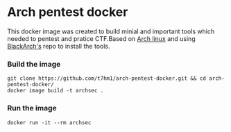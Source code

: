 # Arch pentest docker
This docker image was created to build minial and important tools which needed to pentest and pratice CTF.Based on [Arch linux](https://www.archlinux.org/) and using [BlackArch's](https://blackarch.org/) repo to install the tools.

### Build the image
    git clone https://github.com/t7hm1/arch-pentest-docker.git && cd arch-pentest-docker/
    docker image build -t archsec .

### Run the image
    docker run -it --rm archsec
